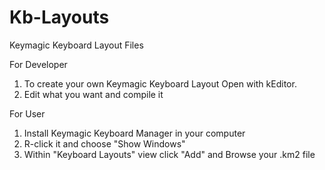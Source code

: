 # Kb-Layouts
Keymagic Keyboard Layout Files

For Developer

1. To create your own Keymagic Keyboard Layout Open with kEditor.
2. Edit what you want and compile it

For User

1. Install Keymagic Keyboard Manager in your computer
2. R-click it and choose "Show Windows"
3. Within "Keyboard Layouts" view click "Add" and Browse your .km2 file
